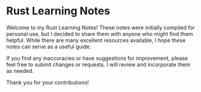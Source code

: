 # Rust Learning Notes

Welcome to my Rust Learning Notes! These notes were initially compiled for personal use, but I decided to share them with anyone who might find them helpful. While there are many excellent resources available, I hope these notes can serve as a useful guide.

If you find any inaccuracies or have suggestions for improvement, please feel free to submit changes or requests. I will review and incorporate them as needed.

Thank you for your contributions!
